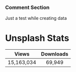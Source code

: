 ### Comment Section
Just a test while creating data

# Unsplash Stats
<!-- UNSPLASH-STATS:START -->
| **Views**         | **Downloads**        |
|:-----------------:|:--------------------:|
|15,163,034   | 69,949 |
<!-- UNSPLASH-STATS:END -->
